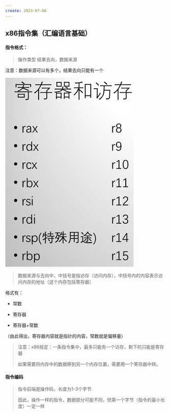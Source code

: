 ```yaml
---
create: 2023-07-08
---
```

## x86指令集（汇编语言基础）

#### 指令格式：

> 操作类型 结果去向，数据来源

注意：数据来源可以有多个，结果去向只能有一个

![](picture/x86指令中寄存器与访存代号.png)

> 数据来源与去向中，中括号是指访存（访问内存），中括号内的内容表示访问内存的地址（这个内存包括寄存器）

格式有：

* 常数

* 寄存器

* 寄存器+常数

（由此得出，寄存器内容就是指针的内容，常数就是偏移量）

> 注意：x86规定：一条指令集中，最多只能有一个访存，剩下的只能是寄存器
>
> 如果需要将内存中的数据移到另一个内存位置，需要用一个寄存器中转。

#### 指令编码

> 指令前端是操作码，长度为1-3个字节
>
> 因此，操作一样的指令，数据部分可能不同，但第一个字节（指令的最小长度）一定一样